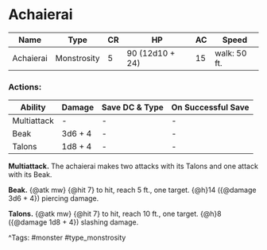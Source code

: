 # Achaierai

| Name | Type | CR | HP | AC | Speed |
|------|------|----|----|----|-------|
| Achaierai | Monstrosity | 5 | 90 (12d10 + 24) | 15 | walk: 50 ft. |

### Actions:

| Ability | Damage | Save DC & Type | On Successful Save |
|---------|--------|----------------|--------------------|
| Multiattack | - | - | - |
| Beak | 3d6 + 4 | - | - |
| Talons | 1d8 + 4 | - | - |


**Multiattack.** The achaierai makes two attacks with its Talons and one attack with its Beak.

**Beak.** {@atk mw} {@hit 7} to hit, reach 5 ft., one target. {@h}14 ({@damage 3d6 + 4}) piercing damage.

**Talons.** {@atk mw} {@hit 7} to hit, reach 10 ft., one target. {@h}8 ({@damage 1d8 + 4}) slashing damage.

^Tags: #monster #type_monstrosity